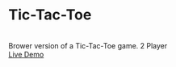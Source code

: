 # Tic-Tac-Toe
<br> Brower version of a Tic-Tac-Toe game. 2 Player
<br>[Live Demo](https://paritoshparashar.github.io/Tic-Tac-Toe/)
